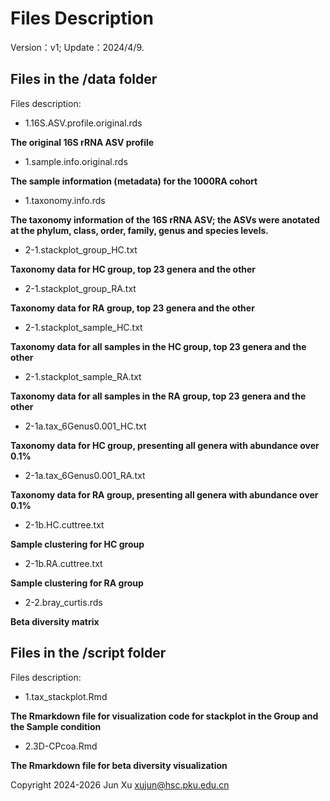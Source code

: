 # Files Description

Version：v1;
Update：2024/4/9.

## Files in the /data folder
Files description:
- 1.16S.ASV.profile.original.rds

**The original 16S rRNA ASV profile**
- 1.sample.info.original.rds

**The sample information (metadata) for the 1000RA cohort**
- 1.taxonomy.info.rds

**The taxonomy information of the 16S rRNA ASV; the ASVs were anotated at the phylum, class, order, family, genus and species levels.**
- 2-1.stackplot_group_HC.txt

**Taxonomy data for HC group, top 23 genera and the other**
- 2-1.stackplot_group_RA.txt

**Taxonomy data for RA group, top 23 genera and the other**
- 2-1.stackplot_sample_HC.txt

**Taxonomy data for all samples in the HC group, top 23 genera and the other**
- 2-1.stackplot_sample_RA.txt

**Taxonomy data for all samples in the RA group, top 23 genera and the other**
- 2-1a.tax_6Genus0.001_HC.txt

**Taxonomy data for HC group, presenting all genera with abundance over 0.1%**
- 2-1a.tax_6Genus0.001_RA.txt

**Taxonomy data for RA group, presenting all genera with abundance over 0.1%**
- 2-1b.HC.cuttree.txt

**Sample clustering for HC group**
- 2-1b.RA.cuttree.txt

**Sample clustering for RA group**
- 2-2.bray_curtis.rds

**Beta diversity matrix**

## Files in the /script folder
Files description:
- 1.tax_stackplot.Rmd                 

**The Rmarkdown file for visualization code for stackplot in the Group and the Sample condition**
- 2.3D-CPcoa.Rmd

**The Rmarkdown file for beta diversity visualization**




Copyright 2024-2026 Jun Xu <xujun@hsc.pku.edu.cn>
